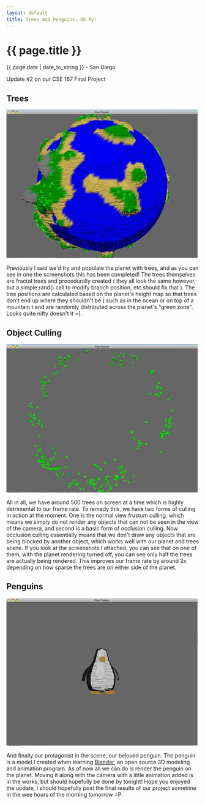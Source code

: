 ```yaml
---
layout: default
title: Trees and Penguins, Oh My!
---
```


{{ page.title }}
================
<p class='meta'>{{ page.date | date_to_string }} - San Diego</p>

Update #2 on our CSE 167 Final Project

Trees
-----
![Trees!](/static/img/CSE167/8488720-0-Screen_shot_2009-12-09_at_12.3.png.scaled.500.jpg)

Previously I said we'd try and populate the planet with trees, and as you can see in one the screenshots this has been completed! The trees themselves are fractal trees and procedurally created ( they all look the same however, but a simple rand() call to modify branch position, etc should fix that ). The tree positions are calculated based on the planet's height map so that trees don't end up where they shouldn't be ( such as in the ocean or on top of a mountain ) and are randomly distributed across the planet's "green zone". Looks quite nifty doesn't it =].

Object Culling
---------------
![Hiding objects](/static/img/CSE167/8488720-0-0Screen_shot_2009-12-09_at_12.3.png.scaled.500.jpg)

All in all, we have around 500 trees on screen at a time which is highly detrimental to our frame rate. To remedy this, we have two forms of culling in action at the moment. One is the normal view frustum culling, which means we simply do not render any objects that can not be seen in the view of the camera, and second is a basic form of occlusion culling. Now occlusion culling essentially means that we don't draw any objects that are being blocked by another object, which works well with our planet and trees scene. If you look at the screenshots I attached, you can see that on one of them, with the planet rendering turned off, you can see only half the trees are actually being rendered. This improves our frame rate by around 2x depending on how sparse the trees are on either side of the planet.

Penguins
--------
![Penguins!](/static/img/CSE167/8488720-0-Screen_shot_2009-12-09_at_12.1.png.scaled.500.jpg)

And finally our protagonist in the scene, our beloved penguin. The penguin is a model I created when learning [Blender](http://www.blender.org), an open source 3D modeling and animation program. As of now all we can do is render the penguin on the planet. Moving it along with the camera with a little animation added is in the works, but should hopefully be done by tonight! Hope you enjoyed the update, I should hopefully post the final results of our project sometime in the wee hours of the morning tomorrow =P.